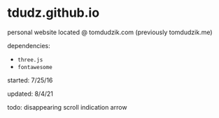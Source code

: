 # tdudz.github.io
personal website located @ tomdudzik.com (previously tomdudzik.me)

dependencies:
* `three.js`
* `fontawesome`

started: 7/25/16

updated: 8/4/21

todo: disappearing scroll indication arrow
